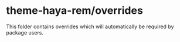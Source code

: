 # theme-haya-rem/overrides

This folder contains overrides which will automatically be required by package users.
